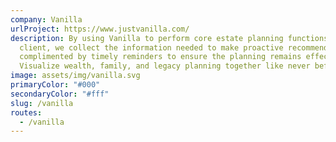 ```yaml
---
company: Vanilla
urlProject: https://www.justvanilla.com/
description: By using Vanilla to perform core estate planning functions for your
  client, we collect the information needed to make proactive recommendations
  complimented by timely reminders to ensure the planning remains effective.
  Visualize wealth, family, and legacy planning together like never before.
image: assets/img/vanilla.svg
primaryColor: "#000"
secondaryColor: "#fff"
slug: /vanilla
routes:
  - /vanilla
---
```

